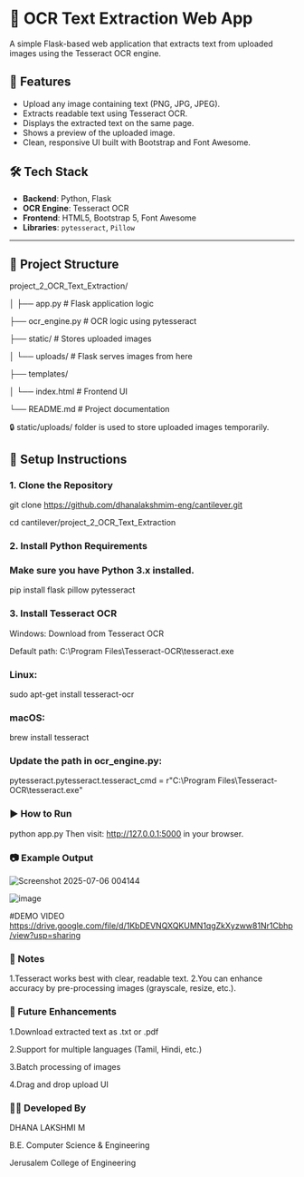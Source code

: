 # 📸 OCR Text Extraction Web App

A simple Flask-based web application that extracts text from uploaded images using the Tesseract OCR engine.

## 🚀 Features

- Upload any image containing text (PNG, JPG, JPEG).
- Extracts readable text using Tesseract OCR.
- Displays the extracted text on the same page.
- Shows a preview of the uploaded image.
- Clean, responsive UI built with Bootstrap and Font Awesome.

## 🛠️ Tech Stack

- **Backend**: Python, Flask
- **OCR Engine**: Tesseract OCR
- **Frontend**: HTML5, Bootstrap 5, Font Awesome
- **Libraries**: `pytesseract`, `Pillow`

---

## 📁 Project Structure
project_2_OCR_Text_Extraction/

│
├── app.py  # Flask application logic

├── ocr_engine.py  # OCR logic using pytesseract

├── static/   # Stores uploaded images

│ └── uploads/  # Flask serves images from here

├── templates/

│ └── index.html  # Frontend UI

└── README.md  # Project documentation

🔒 static/uploads/ folder is used to store uploaded images temporarily.


## 🔧 Setup Instructions

### 1. Clone the Repository

git clone https://github.com/dhanalakshmim-eng/cantilever.git

cd cantilever/project_2_OCR_Text_Extraction

### 2. Install Python Requirements
### Make sure you have Python 3.x installed.

pip install flask pillow pytesseract

### 3. Install Tesseract OCR
Windows: Download from Tesseract OCR

Default path: C:\Program Files\Tesseract-OCR\tesseract.exe

### Linux:
sudo apt-get install tesseract-ocr

### macOS:
brew install tesseract

### Update the path in ocr_engine.py:
pytesseract.pytesseract.tesseract_cmd = r"C:\Program Files\Tesseract-OCR\tesseract.exe"


### ▶️ How to Run
python app.py
Then visit: http://127.0.0.1:5000 in your browser.

### 📷 Example Output
![Screenshot 2025-07-06 004144](https://github.com/user-attachments/assets/6496dedc-44bd-46b7-bc2c-16f245db7b68)

![image](https://github.com/user-attachments/assets/193fa333-b0ea-4d8a-bd87-bfca2bfe1f7f)


#DEMO VIDEO
https://drive.google.com/file/d/1KbDEVNQXQKUMN1qgZkXyzww81Nr1Cbhp/view?usp=sharing


### 📝 Notes
1.Tesseract works best with clear, readable text.
2.You can enhance accuracy by pre-processing images (grayscale, resize, etc.).

### 📌 Future Enhancements
1.Download extracted text as .txt or .pdf

2.Support for multiple languages (Tamil, Hindi, etc.)

3.Batch processing of images

4.Drag and drop upload UI

### 🙋‍♀️ Developed By

DHANA LAKSHMI M

B.E. Computer Science & Engineering

Jerusalem College of Engineering


